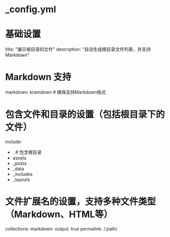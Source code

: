 # _config.yml

# 基础设置
title: "展示根目录的文件"
description: "自动生成根目录文件列表，并支持Markdown"


# Markdown 支持
markdown: kramdown  # 确保支持Markdown格式

# 包含文件和目录的设置（包括根目录下的文件）
include:
  - .  # 包含根目录
  - assets
  - _posts
  - _data
  - _includes
  - _layouts

# 文件扩展名的设置，支持多种文件类型（Markdown、HTML等）
collections:
  markdown:
    output: true
    permalink: /:path/
